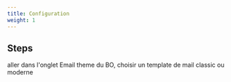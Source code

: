 ```yaml
---
title: Configuration
weight: 1
---
```

## Steps

aller dans l'onglet Email theme du BO, choisir un template de mail classic ou moderne

